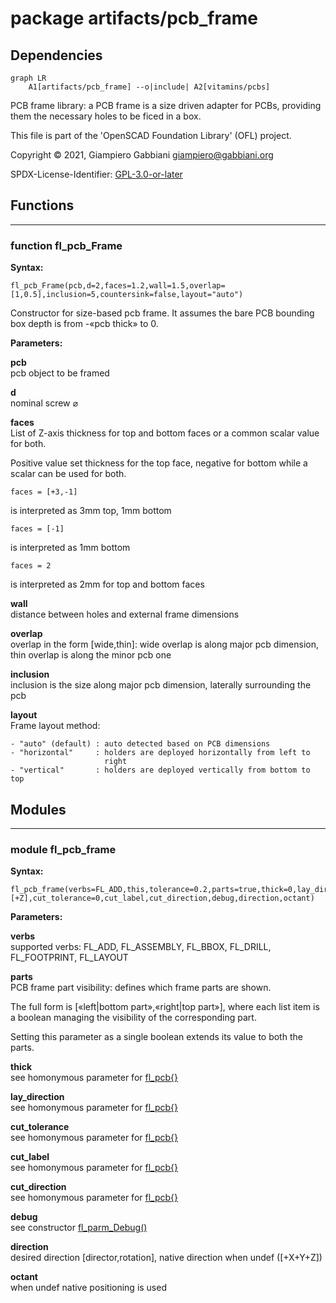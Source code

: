 # package artifacts/pcb_frame

## Dependencies

```mermaid
graph LR
    A1[artifacts/pcb_frame] --o|include| A2[vitamins/pcbs]
```

PCB frame library: a PCB frame is a size driven adapter for PCBs, providing
them the necessary holes to be ficed in a box.

This file is part of the 'OpenSCAD Foundation Library' (OFL) project.

Copyright © 2021, Giampiero Gabbiani <giampiero@gabbiani.org>

SPDX-License-Identifier: [GPL-3.0-or-later](https://spdx.org/licenses/GPL-3.0-or-later.html)


## Functions

---

### function fl_pcb_Frame

__Syntax:__

```text
fl_pcb_Frame(pcb,d=2,faces=1.2,wall=1.5,overlap=[1,0.5],inclusion=5,countersink=false,layout="auto")
```

Constructor  for size-based pcb frame. It assumes the bare PCB bounding box
depth is from -«pcb thick» to 0.


__Parameters:__

__pcb__  
pcb object to be framed

__d__  
nominal screw ⌀

__faces__  
List of Z-axis thickness for top and bottom faces or a common scalar value
for both.

Positive value set thickness for the top face, negative for bottom while a
scalar can be used for both.

    faces = [+3,-1]

is interpreted as 3mm top, 1mm bottom

    faces = [-1]

is interpreted as 1mm bottom

    faces = 2

is interpreted as 2mm for top and bottom faces



__wall__  
distance between holes and external frame dimensions

__overlap__  
overlap in the form [wide,thin]: wide overlap is along major pcb dimension,
thin overlap is along the minor pcb one


__inclusion__  
inclusion is the size along major pcb dimension, laterally surrounding the pcb


__layout__  
Frame layout method:

    - "auto" (default) : auto detected based on PCB dimensions
    - "horizontal"     : holders are deployed horizontally from left to
                         right
    - "vertical"       : holders are deployed vertically from bottom to top



## Modules

---

### module fl_pcb_frame

__Syntax:__

    fl_pcb_frame(verbs=FL_ADD,this,tolerance=0.2,parts=true,thick=0,lay_direction=[+Z],cut_tolerance=0,cut_label,cut_direction,debug,direction,octant)

__Parameters:__

__verbs__  
supported verbs: FL_ADD, FL_ASSEMBLY, FL_BBOX, FL_DRILL, FL_FOOTPRINT, FL_LAYOUT

__parts__  
PCB frame part visibility: defines which frame parts are shown.

The full form is [«left|bottom part»,«right|top part»], where each list
item is a boolean managing the visibility of the corresponding part.

Setting this parameter as a single boolean extends its value to both the parts.


__thick__  
see homonymous parameter for [fl_pcb{}](../vitamins/pcbs.md#module-fl_pcb)

__lay_direction__  
see homonymous parameter for [fl_pcb{}](../vitamins/pcbs.md#module-fl_pcb)

__cut_tolerance__  
see homonymous parameter for [fl_pcb{}](../vitamins/pcbs.md#module-fl_pcb)

__cut_label__  
see homonymous parameter for [fl_pcb{}](../vitamins/pcbs.md#module-fl_pcb)

__cut_direction__  
see homonymous parameter for [fl_pcb{}](../vitamins/pcbs.md#module-fl_pcb)

__debug__  
see constructor [fl_parm_Debug()](../foundation/core.md#function-fl_parm_debug)

__direction__  
desired direction [director,rotation], native direction when undef ([+X+Y+Z])

__octant__  
when undef native positioning is used


